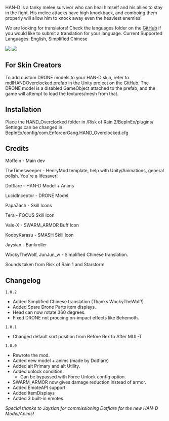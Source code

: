 HAN-D is a tanky melee survivor who can heal himself and his allies to stay in the fight. His melee attacks have high knockback, and comboing them properly will allow him to knock away even the heaviest enemies!

We are looking for translators! Check the languages folder on the [GitHub](https://github.com/Moffein/HAN-D_OVERCLOCKED/tree/master/language) if you would like to submit a translation for your language.
Current Supported Languages: English, Simplified Chinese

[![](https://i.imgur.com/9pHqh2i.jpg)]()
[![](https://i.imgur.com/iSWV7xb.png)]()

## For Skin Creators

To add custom DRONE models to your HAN-D skin, refer to mdlHANDOverclocked.prefab in the Unity project on the GitHub. The DRONE model is a disabled GameObject attached to the prefab, and the game will attempt to load the textures/mesh from that.

## Installation

Place the HAND_Overclocked folder in /Risk of Rain 2/BepInEx/plugins/  
Settings can be changed in BepInEx/config/com.EnforcerGang.HAND_Overclocked.cfg

## Credits

Moffein - Main dev

TheTimesweeper - HenryMod template, help with Unity/Animations, general polish. You're a lifesaver!

Dotflare - HAN-D Model + Anims

LucidInceptor - DRONE Model

PapaZach - Skill Icons

Tera - FOCUS Skill Icon

Vale-X - SWARM_ARMOR Buff Icon

KoobyKarasu - SMASH Skill Icon

Jaysian - Bankroller

WockyTheWolf, JunJun_w - Simplified Chinese translation.

Sounds taken from Risk of Rain 1 and Starstorm

## Changelog

`1.0.2`

- Added Simplified Chinese translation (Thanks WockyTheWolf!)
- Added Spare Drone Parts item displays.
- Head can now rotate 360 degrees.
- Fixed DRONE not proccing on-impact effects like Behemoth.

`1.0.1`

- Changed default sort position from Before Rex to After MUL-T

`1.0.0`

- Rewrote the mod.
- Added new model + anims (made by Dotflare)
- Added alt Primary and alt Utility.
- Added unlock condition.
	- Can be bypassed with Force Unlock config option.
- SWARM_ARMOR now gives damage reduction instead of armor.
- Added EmoteAPI support.
- Added ItemDisplays
- Added 3 built-in emotes.

*Special thanks to Jaysian for commissioning Dotflare for the new HAN-D Model/Anims!*